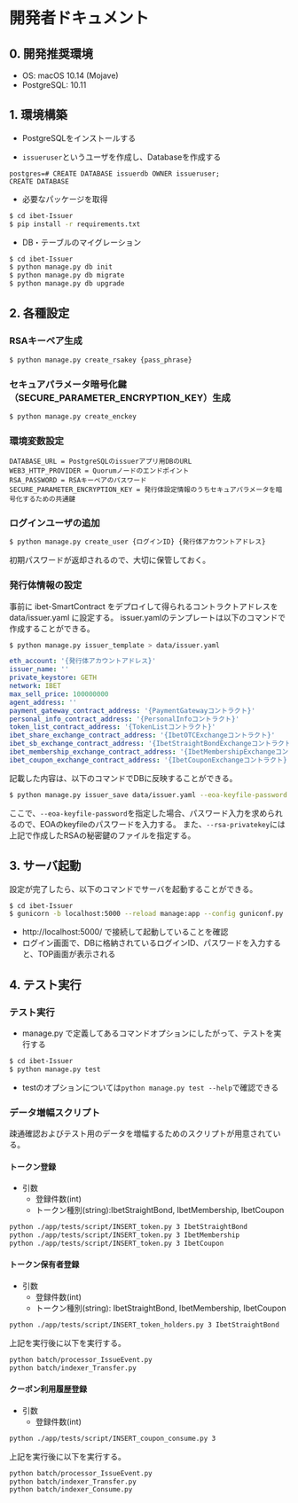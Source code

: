 # 開発者ドキュメント

## 0. 開発推奨環境

* OS: macOS 10.14 (Mojave)
* PostgreSQL: 10.11

## 1. 環境構築

* PostgreSQLをインストールする

* `issueruser`というユーザを作成し、Databaseを作成する
```
postgres=# CREATE DATABASE issuerdb OWNER issueruser;
CREATE DATABASE
```

* 必要なパッケージを取得
```bash
$ cd ibet-Issuer
$ pip install -r requirements.txt
```

* DB・テーブルのマイグレーション
```bash
$ cd ibet-Issuer
$ python manage.py db init
$ python manage.py db migrate
$ python manage.py db upgrade
```

## 2. 各種設定

### RSAキーペア生成
```bash
$ python manage.py create_rsakey {pass_phrase}
```

### セキュアパラメータ暗号化鍵（SECURE_PARAMETER_ENCRYPTION_KEY）生成
```bash
$ python manage.py create_enckey
```

### 環境変数設定

```
DATABASE_URL = PostgreSQLのissuerアプリ用DBのURL
WEB3_HTTP_PROVIDER = Quorumノードのエンドポイント
RSA_PASSWORD = RSAキーペアのパスワード
SECURE_PARAMETER_ENCRYPTION_KEY = 発行体設定情報のうちセキュアパラメータを暗号化するための共通鍵
```

### ログインユーザの追加
```bash
$ python manage.py create_user {ログインID} {発行体アカウントアドレス}
```

初期パスワードが返却されるので、大切に保管しておく。

### 発行体情報の設定

事前に ibet-SmartContract をデプロイして得られるコントラクトアドレスを data/issuer.yaml に設定する。
issuer.yamlのテンプレートは以下のコマンドで作成することができる。
```bash
$ python manage.py issuer_template > data/issuer.yaml
```

```yaml
eth_account: '{発行体アカウントアドレス}'
issuer_name: ''
private_keystore: GETH
network: IBET
max_sell_price: 100000000
agent_address: ''
payment_gateway_contract_address: '{PaymentGatewayコントラクト}'
personal_info_contract_address: '{PersonalInfoコントラクト}'
token_list_contract_address: '{TokenListコントラクト}'
ibet_share_exchange_contract_address: '{IbetOTCExchangeコントラクト}'
ibet_sb_exchange_contract_address: '{IbetStraightBondExchangeコントラクト}'
ibet_membership_exchange_contract_address: '{IbetMembershipExchangeコントラクト}'
ibet_coupon_exchange_contract_address: '{IbetCouponExchangeコントラクト}'
```

記載した内容は、以下のコマンドでDBに反映することができる。
```bash
$ python manage.py issuer_save data/issuer.yaml --eoa-keyfile-password --rsa-privatekey data/rsa/private.pem
```
ここで、`--eoa-keyfile-password`を指定した場合、パスワード入力を求められるので、EOAのkeyfileのパスワードを入力する。
また、`--rsa-privatekey`には上記で作成したRSAの秘密鍵のファイルを指定する。

## 3. サーバ起動
設定が完了したら、以下のコマンドでサーバを起動することができる。
```bash
$ cd ibet-Issuer
$ gunicorn -b localhost:5000 --reload manage:app --config guniconf.py
```
* http://localhost:5000/ で接続して起動していることを確認
* ログイン画面で、DBに格納されているログインID、パスワードを入力すると、TOP画面が表示される


## 4. テスト実行
### テスト実行
* manage.py で定義してあるコマンドオプションにしたがって、テストを実行する
```bash
$ cd ibet-Issuer
$ python manage.py test
```
* testのオプションについては`python manage.py test --help`で確認できる


### データ増幅スクリプト
疎通確認およびテスト用のデータを増幅するためのスクリプトが用意されている。

#### トークン登録
* 引数
    - 登録件数(int)
    - トークン種別(string):IbetStraightBond, IbetMembership, IbetCoupon

```bash
python ./app/tests/script/INSERT_token.py 3 IbetStraightBond
python ./app/tests/script/INSERT_token.py 3 IbetMembership
python ./app/tests/script/INSERT_token.py 3 IbetCoupon
```

#### トークン保有者登録
* 引数
    - 登録件数(int)
    - トークン種別(string): IbetStraightBond, IbetMembership, IbetCoupon

```bash
python ./app/tests/script/INSERT_token_holders.py 3 IbetStraightBond
```

上記を実行後に以下を実行する。

```bash
python batch/processor_IssueEvent.py
python batch/indexer_Transfer.py
```

#### クーポン利用履歴登録
* 引数
    - 登録件数(int)

```bash
python ./app/tests/script/INSERT_coupon_consume.py 3
```

上記を実行後に以下を実行する。

```bash
python batch/processor_IssueEvent.py
python batch/indexer_Transfer.py
python batch/indexer_Consume.py
```

